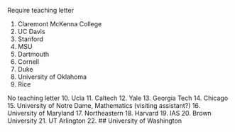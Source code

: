 Require teaching letter
1. Claremont McKenna College
2. UC Davis
3. Stanford
4. MSU
5. Dartmouth
6. Cornell
7. Duke
8. University of Oklahoma
9. Rice

No teaching letter
10. Ucla
11. Caltech
12.  Yale
13. Georgia Tech
14. Chicago
15. University of Notre Dame, Mathematics (visiting assistant?)
16. University of Maryland 
17. Northeastern
18. Harvard
19. IAS
20. Brown University
21. UT Arlington
22. ## University of Washington
<!--stackedit_data:
eyJoaXN0b3J5IjpbMTE5MjUwNjg3OSw3MjUwOTI2MDUsMTQyMz
c2ODAwMyw4NTYzNTQ2NywtNzg5MzA2MjU2LDE4MTUwODg4MjNd
fQ==
-->